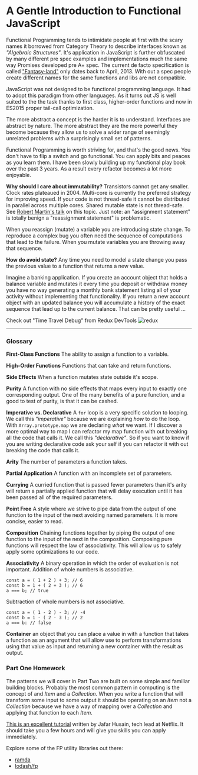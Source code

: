 # A Gentle Introduction to Functional JavaScript #

Functional Programming tends to intimidate people at first with the scary names it borrowed from Category Theory to describe interfaces known as _"Algebraic Structures"_. It's application in JavaScript is further obfuscated by many different pre spec examples and implementations much the same way Promises developed pre A+ spec. The current de facto specification is called ["Fantasy-land"](https://github.com/fantasyland/fantasy-land) only dates back to April, 2013. With out a spec people create different names for the same functions and libs are not compatible.

JavaScript was not designed to be functional programming language. It had to adopt this paradigm from other languages. As it turns out JS is well suited to the the task thanks to first class, higher-order functions and now in ES2015 proper tail-call optimization.

The more abstract a concept is the harder it is to understand. Interfaces are abstract by nature. The more abstract they are the more powerful they become because they allow us to solve a wider range of seemingly unrelated problems with a surprisingly small set of patterns.

Functional Programming is worth striving for, and that's the good news. You don't have to flip a switch and go functional. You can apply bits and peaces as you learn them. I have been slowly building up my functional play book over the past 3 years. As a result every refactor becomes a lot more enjoyable.

__Why should I care about immutability?__ Transistors cannot get any smaller. Clock rates plateaued in 2004. Multi-core is currently the preferred strategy for improving speed. If your code is not thread-safe it cannot be distributed in parallel across multiple cores. Shared mutable state is not thread-safe. See [Robert Martin's talk](https://www.youtube.com/watch?v=7Zlp9rKHGD4) on this topic. Just note: an "assignment statement" is totally benign a "reassignment statement" is problematic.

When you reassign (mutate) a variable you are introducing state change. To reproduce a complex bug you often need the sequence of computations that lead to the failure. When you mutate variables you are throwing away that sequence.

__How do avoid state?__ Any time you need to model a state change you pass the previous value to a function that returns a new value.

Imagine a banking application. If you create an account object that holds a balance variable and mutates it every time you deposit or withdraw money you have no way generating a monthly bank statement listing all of your activity without implementing that functionality. If you return a new account object with an updated balance you will accumulate a history of the exact sequence that lead up to the current balance. That can be pretty useful ...

Check out "Time Travel Debug" from Redux DevTools
![redux](https://cdn-images-1.medium.com/max/1600/1*BTRxlHu8WuCF4Iep4R44lA.gif "Redux DevTools")

----------------
### Glossary ###

__First-Class Functions__ The ability to assign a function to a variable.

__High-Order Functions__ Functions that can take and return functions.

__Side Effects__ When a function mutates state outside it's scope.

__Purity__ A function with no side effects that maps every input to exactly one corresponding output. One of the many benefits of a pure function, and a good to test of purity, is that it can be cashed.

__Imperative vs. Declarative__ A `for` loop is a very specific solution to looping. We call this _"imperative"_ because we are explaining _how_ to do the loop. With `Array.prototype.map` we are declaring _what_ we want. If I discover a more optimal way to map I can refactor my map function with out breaking all the code that calls it. We call this _"declarative"_. So if you want to know if you are writing declarative code ask your self if you can refactor it with out breaking the code that calls it.

__Arity__ The number of parameters a function takes.

__Partial Application__ A function with an incomplete set of parameters.

__Currying__ A curried function that is passed fewer parameters than it's arity will return a partially applied function that will delay execution until it has been passed all of the required parameters.

__Point Free__ A style where we strive to pipe data from the output of one function to the input of the next avoiding named parameters. It is more concise, easier to read.

__Composition__ Chaining functions together by piping the output of one function to the input of the next in the composition. Composing pure functions will respect the law of associativity. This will allow us to safely apply some optimizations to our code.

__Associativity__ A binary operation in which the order of evaluation is not important. Addition of whole numbers is associative.

```
const a = ( 1 + 2 ) + 3; // 6
const b = 1 + ( 2 + 3 ); // 6
a === b; // true
```

Subtraction of whole numbers is not associative.

```
const a = ( 1 - 2 ) - 3; // -4
const b = 1 - ( 2 - 3 ); // 2
a === b: // false
```

__Container__ an object that you can place a value in with a function that takes a function as an argument that will allow use to perform transformations using that value as input and returning a new container with the result as output.


### Part One Homework ###

The patterns we will cover in Part Two are built on some simple and familiar building blocks. Probably the most common pattern in computing is the concept of and _Item_ and a _Collection_. When you write a function that will transform some input to some output it should be operating on an _Item_ not a _Collection_ because we have a way of mapping over a _Collection_ and applying that function to each _Item_.

[This is an excellent tutorial](http://reactivex.io/learnrx/) written by Jafar Husain, tech lead at Netflix. It should take you a few hours and will give you skills you can apply immediately.

Explore some of the FP utility libraries out there:

* [ramda](http://ramdajs.com)
* [lodash/fp](https://github.com/lodash/lodash/wiki/FP-Guide)
